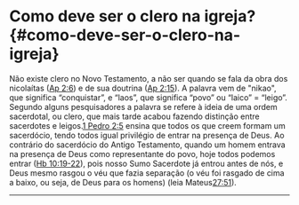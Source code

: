 # Como deve ser o clero na igreja? {#como-deve-ser-o-clero-na-igreja}

Não existe clero no Novo Testamento, a não ser quando se fala da obra dos nicolaítas ([Ap 2:6](http://bibliaonline.com.br/acf/ap/2/6)) e de sua doutrina ([Ap 2:15](http://bibliaonline.com.br/acf/ap/2/15)). A palavra vem de &quot;nikao&quot;, que significa “conquistar”, e “laos”, que significa “povo” ou “laico” = “leigo”. Segundo alguns pesquisadores a palavra se refere à ideia de uma ordem sacerdotal, ou clero, que mais tarde acabou fazendo distinção entre sacerdotes e leigos.[1 Pedro 2:5](http://bibliaonline.com.br/acf/1pe/2/5) ensina que todos os que creem formam um sacerdócio, tendo todos igual privilégio de entrar na presença de Deus. Ao contrário do sacerdócio do Antigo Testamento, quando um homem entrava na presença de Deus como representante do povo, hoje todos podemos entrar ([Hb 10:19-22](http://bibliaonline.com.br/acf/hb/10/19-22)), pois nosso Sumo Sacerdote já entrou antes de nós, e Deus mesmo rasgou o véu que fazia separação (o véu foi rasgado de cima a baixo, ou seja, de Deus para os homens) (leia Mateus[27:51](http://bibliaonline.com.br/acf/mt/27/51)).

*****